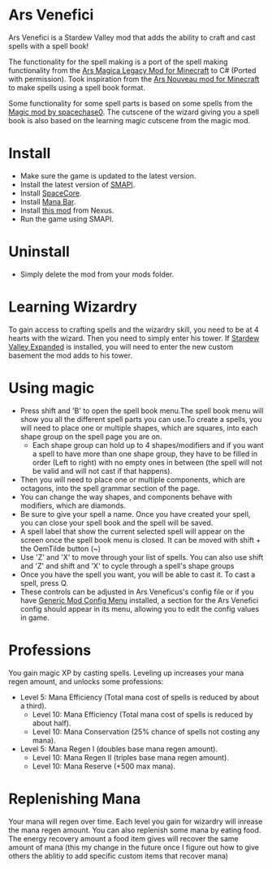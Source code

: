 # Ars Venefici

Ars Venefici is a Stardew Valley mod that adds the ability to craft and cast spells with a spell book!

The functionality for the spell making is a port of the spell making functionality from the [Ars Magica Legacy Mod for Minecraft](https://www.curseforge.com/minecraft/mc-mods/ars-magica-legacy) to C# (Ported with permission).
Took inspiration from the [Ars Nouveau mod for Minecraft](https://www.curseforge.com/minecraft/mc-mods/ars-nouveau) to make spells using a spell book format.

Some functionality for some spell parts is based on some spells from the [Magic mod by spacechase0](https://www.nexusmods.com/stardewvalley/mods/2007). 
The cutscene of the wizard giving you a spell book is also based on the learning magic cutscene from the magic mod.

# Install

- Make sure the game is updated to the latest version.
- Install the latest version of [SMAPI](https://smapi.io/).
- Install [SpaceCore](https://www.nexusmods.com/stardewvalley/mods/1348).
- Install [Mana Bar](https://www.nexusmods.com/stardewvalley/mods/7831).
- Install [this mod]() from Nexus.
- Run the game using SMAPI.

# Uninstall
- Simply delete the mod from your mods folder.


# Learning Wizardry

To gain access to crafting spells and the wizardry skill, you need to be at 4 hearts with the wizard. Then you need to simply enter his tower. If [Stardew Valley Expanded](https://www.nexusmods.com/stardewvalley/mods/3753) is installed, you will need to enter the new custom basement the mod adds to his tower.

# Using magic

- Press shift and 'B' to open the spell book menu.The spell book menu will show you all the different spell parts you can use.To create a spells, you will need to place one or multiple shapes, which are squares, into each shape group on the spell page you are on. 
    - Each shape group can hold up to 4 shapes/modifiers and if you want a spell to have more than one shape group, they have to be filled in order (Left to right) with no empty ones in between (the spell will not be valid and will not cast if that happens).
- Then you will need to place one or multiple components, which are octagons, into the spell grammar section of the page.
- You can change the way shapes, and components behave with modifiers, which are diamonds.
- Be sure to give your spell a name. Once you have created your spell, you can close your spell book and the spell will be saved.
- A spell label that show the current selected spell will appear on the screen once the spell book menu is closed. It can be moved with shift + the OemTilde button (~)
- Use 'Z' and 'X' to move through your list of spells. You can also use shift and 'Z' and shift and 'X' to cycle through a spell's shape groups
- Once you have the spell you want, you will be able to cast it. To cast a spell, press Q. 
- These controls can be adjusted in Ars Veneficus's config file or if you have [Generic Mod Config Menu](https://www.nexusmods.com/stardewvalley/mods/5098) installed, a section for the Ars Venefici config should appear in its menu, allowing you to edit the config values in game.

# Professions

You gain magic XP by casting spells. Leveling up increases your mana regen amount, and unlocks some professions:

- Level 5: Mana Efficiency (Total mana cost of spells is reduced by about a third).
    - Level 10: Mana Efficiency (Total mana cost of spells is reduced by about half).
    - Level 10: Mana Conservation (25% chance of spells not costing any mana).
- Level 5: Mana Regen I (doubles base mana regen amount).
    - Level 10: Mana Regen II (triples base mana regen amount).
    - Level 10: Mana Reserve (+500 max mana).


# Replenishing Mana

Your mana will regen over time. Each level you gain for wizardry will inrease the mana regen amount. You can also replenish some mana by eating food. The energy recovery amount a food item gives will recover the same amount of mana (this my change in the future once I figure out how to give others the ablitiy to add specific custom items that recover mana)